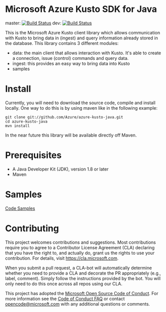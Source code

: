 # Microsoft Azure Kusto SDK for Java

master: [![Build Status](https://travis-ci.org/Azure/azure-kusto-java.svg?branch=master)](https://travis-ci.org/Azure/azure-kusto-java) 
dev: [![Build Status](https://travis-ci.org/Azure/azure-kusto-java.svg?branch=dev)](https://travis-ci.org/Azure/azure-kusto-java)

This is the Microsoft Azure Kusto client library which allows communication with Kusto to bring data in (ingest) and query information already stored in the database.
This library contains 3 different modules:
- data: the main client that allows interaction with Kusto. It's able to create a connection, issue (control) commands and query data.
- ingest: this provides an easy way to bring data into Kusto
- samples 

# Install

Currently, you will need to download the source code, compile and install locally.
One way to do this is by using maven like in the following example:
```
git clone git://github.com/Azure/azure-kusto-java.git
cd azure-kusto-java
mvn install
```

In the near future this library will be available directly off Maven.

# Prerequisites

- A Java Developer Kit (JDK), version 1.8 or later
- Maven

# Samples

[Code Samples](samples/README.md)

# Contributing

This project welcomes contributions and suggestions.  Most contributions require you to agree to a
Contributor License Agreement (CLA) declaring that you have the right to, and actually do, grant us
the rights to use your contribution. For details, visit https://cla.microsoft.com.

When you submit a pull request, a CLA-bot will automatically determine whether you need to provide
a CLA and decorate the PR appropriately (e.g., label, comment). Simply follow the instructions
provided by the bot. You will only need to do this once across all repos using our CLA.

This project has adopted the [Microsoft Open Source Code of Conduct](https://opensource.microsoft.com/codeofconduct/).
For more information see the [Code of Conduct FAQ](https://opensource.microsoft.com/codeofconduct/faq/) or
contact [opencode@microsoft.com](mailto:opencode@microsoft.com) with any additional questions or comments.
